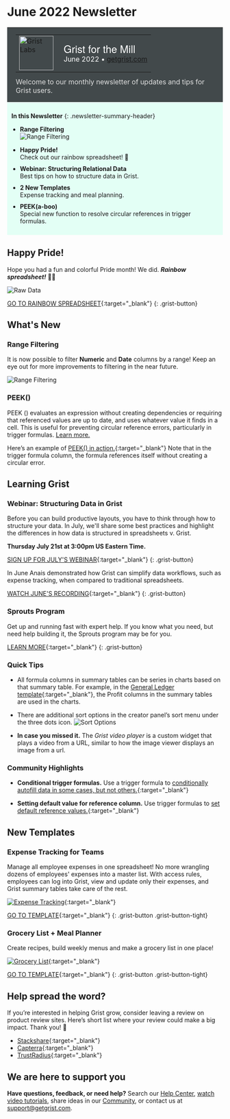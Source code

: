 # June 2022 Newsletter

<style>
  /* restore some poorly overridden defaults */
  .newsletter-header .table {
    background-color: initial;
    border: initial;
  }
  .newsletter-header .table > tbody > tr > td {
    padding: initial;
    border: initial;
    vertical-align: initial;
  }
  .newsletter-header img.header-img {
    padding: initial;
    max-width: initial;
    display: initial;
    padding: initial;
    line-height: initial;
    background-color: initial;
    border: initial;
    border-radius: initial;
    margin: initial;
  }

  /* copy newsletter styles, with a prefix for sufficient specificity */
  .newsletter-header .header {
    border: none;
    padding: 0;
    margin: 0;
  }
  .newsletter-header table > tbody > tr > td.header-image {
    width: 80px;
    padding-right: 16px;
  }
  .newsletter-header table > tbody > tr > td.header-text {
    background-color: #42494B;
    padding: 16px 20px;
  }
  .newsletter-header table.header-top {
    border: none;
    padding: 0;
    margin: 0;
    width: 100%;
  }
  .header-title {
    font-family: Helvetica Neue, Helvetica, Arial, sans-serif;
    font-size: 24px;
    line-height: 28px;
    color: #FFFFFF;
  }
  .header-month {
    color: #FFFFFF;
  }
  .header-welcome {
    margin-top: 12px;
    color: #FFFFFF;
  }
  .newsletter-summary {
    background-color: #e3fff5;
    margin: 0;
    padding: 10px;
  }
  .newsletter-summary-header {
    text-align: center;
    padding-bottom: 10px;
    border-bottom: 1px solid lightgrey;
  }
  .newsletter-summary ul {
    padding-left: 20px;
  }
  .newsletter-summary li {
    margin-bottom: 10px;
  }
  .newsletter-summary li p {
    margin: 0px
  }
</style>
<div class="newsletter-header">
<table class="header" cellpadding="0" cellspacing="0" border="0"><tr>
  <td class="header-text">
    <table class="header-top"><tr>
      <td class="header-image">
        <a href="https://www.getgrist.com">
          <img class="header-img" src="/images/newsletters/grist-labs.png" width="80" height="80" alt="Grist Labs" border="0">
        </a>
      </td>
      <td class="header-top-text">
        <div class="header-title">Grist for the Mill</div>
        <div class="header-month">June 2022
          &#8226; <a href="https://www.getgrist.com/">getgrist.com</a></div>
      </td>
    </tr></table>
    <div class="header-welcome" style="color: #e0e0e0;">
      Welcome to our monthly newsletter of updates and tips for Grist users.
    </div>
  </td>
</tr></table>
</div>

<div class="newsletter-summary row" markdown="1">

**In this Newsletter**
{: .newsletter-summary-header}

<div class="col-md-6" markdown="1">

* **Range Filtering**

    ![Range Filtering](../images/newsletters/2022-06/range-filtering.PNG)

</div>

<div class="col-md-6" markdown="1">

* **Happy Pride!**

    Check out our rainbow spreadsheet! 🌈

* **Webinar: Structuring Relational Data**

    Best tips on how to structure data in Grist.

* **2 New Templates**

    Expense tracking and meal planning.

* **PEEK(a-boo)**

    Special new function to resolve circular references in trigger formulas.  

</div>

</div>

## Happy Pride!

Hope you had a fun and colorful Pride month! We did. ***Rainbow spreadsheet!*** 🏳‍🌈

![Raw Data](../images/newsletters/2022-06/grist-pride.gif)

[GO TO RAINBOW SPREADSHEET](https://public.getgrist.com/3B5xAyMz4Tc5/Pride-Flag){:target="\_blank"}
{: .grist-button}

## What's New

### Range Filtering

It is now possible to filter **Numeric** and **Date** columns by a range! Keep an eye out for more improvements to filtering in the near future.

![Range Filtering](../images/newsletters/2022-06/numeric-filtering.gif)

### PEEK()

PEEK () evaluates an expression without creating dependencies or requiring that referenced values are up to date, and uses whatever value it finds in a cell. This is useful for preventing circular reference errors, particularly in trigger formulas. [Learn more.](../functions.md#peek)

Here’s an example of [PEEK() in action.](https://public.getgrist.com/8gwbBVmafAac/PEEK-for-trigger-formulas/m/fork){:target="\_blank"} Note that in the trigger formula column, the formula references itself without creating a circular error.

## Learning Grist

### Webinar: Structuring Data in Grist

Before you can build productive layouts, you have to think through how to structure your data. In July, we'll share some best practices and highlight the differences in how data is structured in spreadsheets v. Grist.

**Thursday July 21st at 3:00pm US Eastern Time.**

[SIGN UP FOR JULY'S WEBINAR](https://www.getgrist.com/learn-grist-webinar/){:target="\_blank"}
{: .grist-button}

In June Anais demonstrated how Grist can simplify data workflows, such as expense tracking, when compared to traditional spreadsheets.

[WATCH JUNE'S RECORDING](https://www.youtube.com/watch?v=27sP9t-Q4m4){:target="\_blank"}
{: .grist-button}

### Sprouts Program

Get up and running fast with expert help. If you know what you need, but need help building it, the Sprouts program may be for you.

[LEARN MORE](https://www.getgrist.com/sprouts-program/){:target="\_blank"}
{: .grist-button}

### Quick Tips

* All formula columns in summary tables can be series in charts based on that summary table. For example, in the [General Ledger template](https://templates.getgrist.com/2YwYBWpREY2a/General-Ledger/){:target="\_blank"}, the Profit columns in the summary tables are used in the charts.

* There are additional sort options in the creator panel’s sort menu under the three dots icon.
![Sort Options](../images/newsletters/2022-06/sort-menu.png)

* **In case you missed it.** The *Grist video player* is a custom widget that plays a video from a URL, similar to how the image viewer displays an image from a url.

### Community Highlights

* **Conditional trigger formulas.** Use a trigger formula to [conditionally autofill data in some cases, but not others.](https://community.getgrist.com/t/conditional-trigger-formulas/1098){:target="\_blank"}

* **Setting default value for reference column.** Use trigger formulas to [set default reference values.](https://community.getgrist.com/t/setting-default-value-for-a-reference-column/1080){:target="\_blank"}

## New Templates

### Expense Tracking for Teams

Manage all employee expenses in one spreadsheet! No more wrangling dozens of employees' expenses into a master list. With access rules, employees can log into Grist, view and update only their expenses, and Grist summary tables take care of the rest.

[![Expense Tracking](../images/newsletters/2022-06/expense-tracking.png)](https://templates.getgrist.com/55Q2EtTbFvB1/Expense-Tracking-for-Teamss){:target="\_blank"}

[GO TO TEMPLATE](https://templates.getgrist.com/55Q2EtTbFvB1/Expense-Tracking-for-Teams){:target="\_blank"}
{: .grist-button .grist-button-tight}

### Grocery List + Meal Planner

Create recipes, build weekly menus and make a grocery list in one place!

[![Grocery List](../images/newsletters/2022-06/grocery-list.png)](https://templates.getgrist.com/cMQA7uuBbtMW/-Grocery-List-Meal-Planner){:target="\_blank"}

[GO TO TEMPLATE](https://templates.getgrist.com/cMQA7uuBbtMW/-Grocery-List-Meal-Planner){:target="\_blank"}
{: .grist-button .grist-button-tight}

## Help spread the word?
If you’re interested in helping Grist grow, consider leaving a review on product review sites. Here’s  short list where your review could make a big impact. Thank you! 🙏


* [Stackshare](https://stackshare.io/getgrist){:target="\_blank"}
* [Capterra](https://www.capterra.com/p/232821/Grist/){:target="\_blank"}
* [TrustRadius](https://www.trustradius.com/products/grist/){:target="\_blank"}

## We are here to support you

**Have questions, feedback, or need help?** Search our [Help Center](../index.md), [watch video
tutorials](https://www.youtube.com/channel/UCx0ioQrrC-bIrkmZ7ZULr0g/playlists), share ideas in our
[Community](https://community.getgrist.com), or contact us at <support@getgrist.com>.